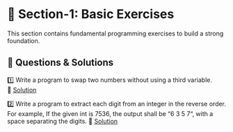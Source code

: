 # 📝 Section-1: Basic Exercises  

This section contains fundamental programming exercises to build a strong foundation.  

## 📌 Questions & Solutions  

1️⃣ Write a program to swap two numbers without using a third variable.  
🔗 [Solution](swap_numbers.py)  

2️⃣ Write a program to extract each digit from an integer in the reverse order. 
For example, If the given int is 7536, the output shall be “6 3 5 7“, with a space separating the digits. 
🔗 [Solution](reverse_digits.py)  
